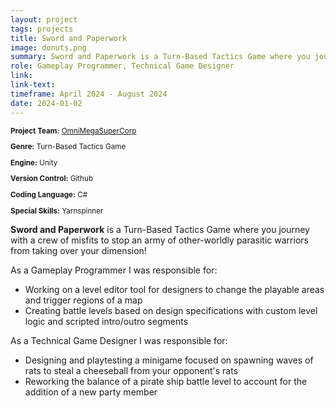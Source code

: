 ```yaml
---
layout: project
tags: projects
title: Sword and Paperwork
image: donuts.png
summary: Sword and Paperwork is a Turn-Based Tactics Game where you journey with a crew of misfits to stop an army of other-worldly parasitic warriors from taking over your dimension!
role: Gameplay Programmer, Technical Game Designer
link:
link-text:
timeframe: April 2024 - August 2024
date: 2024-01-02
---
```

<div class="textspace mt-8" style="font-size: smaller;">
    <p><strong>Project Team:</strong> <a href="https://omnimegasupercorp.com/" class="highlight underline hover:text-purple-800">OmniMegaSuperCorp</a></p>
    <p><strong>Genre:</strong> Turn-Based Tactics Game</p>
    <p><strong>Engine:</strong> Unity</p>
    <p><strong>Version Control:</strong> Github</p>
    <p><strong>Coding Language:</strong> C#</p>
    <p><strong>Special Skills:</strong> Yarnspinner</p>
</div>


<div class = "textspace mt-8">
<p class = ""><strong>Sword and Paperwork</strong> is a Turn-Based Tactics Game where you journey with a crew of misfits to stop an army of other-worldly parasitic warriors from taking over your dimension!</p>
</div>

<div class = "textspace-no-margin my-8">
<p>As a <span class = "highlight">Gameplay Programmer</span> I was responsible for:</p>
<ul class = "list-disc ml-4">
    <li>Working on a level editor tool for designers to change the playable areas and trigger regions of a map</li>
    <li>Creating battle levels based on design specifications with custom level logic and scripted intro/outro segments</li>
</ul>
</div>

<div class = "textspace-no-margin my-8">
<p>As a <span class = "highlight">Technical Game Designer</span> I was responsible for:</p>
<ul class = "list-disc ml-4">
    <li>Designing and playtesting a minigame focused on spawning waves of rats to steal a cheeseball from your opponent's rats</li>
    <li>Reworking the balance of a pirate ship battle level to account for the addition of a new party member</li>
</ul>
</div>
